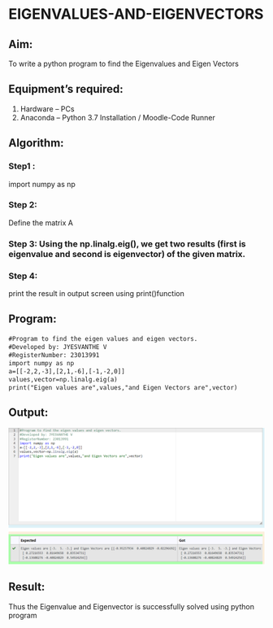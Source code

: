 # EIGENVALUES-AND-EIGENVECTORS
## Aim:
To write a python program to find the Eigenvalues and Eigen Vectors
## Equipment’s required:
1. 	Hardware – PCs
2. 	Anaconda – Python 3.7 Installation / Moodle-Code Runner
## Algorithm:
### Step1 : 
import numpy as np
### Step 2: 
Define the matrix A
### Step 3: Using the np.linalg.eig(),  we get two results (first is eigenvalue and second is eigenvector) of the given matrix.
### Step 4: 
print the result in output screen using print()function

## Program:
```
#Program to find the eigen values and eigen vectors.
#Developed by: JYESVANTHE V
#RegisterNumber: 23013991
import numpy as np
a=[[-2,2,-3],[2,1,-6],[-1,-2,0]]
values,vector=np.linalg.eig(a)
print("Eigen values are",values,"and Eigen Vectors are",vector)
```


## Output:
![Alt text](<Screenshot 2023-12-12 113129.png>)
## Result:
Thus the Eigenvalue and Eigenvector is successfully solved using python program
